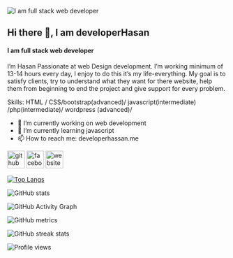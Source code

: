 ![I am full stack web developer](https://developerhassan.me/wp-content/uploads/2021/10/247392268_582575352992399_2017557360667994863_n__1_-removebg-preview.png)
## Hi there 👋, I am developerHasan
#### I am full stack web developer


I’m Hasan Passionate at web Design development. I’m working minimum of 13-14 hours every day, I enjoy to do this it’s my life-everything. My goal is to satisfy clients, try to understand what they want for there website, help them from beginning to end the project and give support for every problem.

Skills:  HTML / CSS/bootstrap(advanced)/ javascript(intermediate) /php(intermediate)/ wordpress (advanced)/

- 🔭 I’m currently working on web development 
- 🌱 I’m currently learning javascript 
- 📫 How to reach me: developerhassan.me 


[<img src='https://cdn.jsdelivr.net/npm/simple-icons@3.0.1/icons/github.svg' alt='github' height='40' >](https://github.com/hasan-202576)  [<img src='https://cdn.jsdelivr.net/npm/simple-icons@3.0.1/icons/facebook.svg' alt='facebook' height='40'>](https://www.facebook.com/https://www.facebook.com/Developer-Ali-Hasan-2348802205375677/)  [<img src='https://cdn.jsdelivr.net/npm/simple-icons@3.0.1/icons/icloud.svg' alt='website' height='40'>](  https://developerhassan.me)  

[![Top Langs](https://github-readme-stats.vercel.app/api/top-langs/?username=hasan-202576)](https://github.com/anuraghazra/github-readme-stats)

![GitHub stats](https://github-readme-stats.vercel.app/api?username=hasan-202576&show_icons=true)  

![GitHub Activity Graph](https://activity-graph.herokuapp.com/graph?username=hasan-202576)  

![GitHub metrics](https://metrics.lecoq.io/hasan-202576)  

![GitHub streak stats](https://github-readme-streak-stats.herokuapp.com/?user=hasan-202576)  

![Profile views](https://gpvc.arturio.dev/hasan-202576)  
